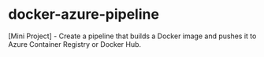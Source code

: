 # docker-azure-pipeline
[Mini Project] - Create a pipeline that builds a Docker image and pushes it to Azure Container Registry or Docker Hub.
